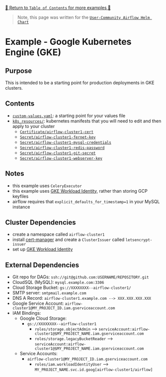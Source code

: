 [🔗 Return to `Table of Contents` for more examples 🔗](../../README.md#examples)

> Note, this page was written for the [`User-Community Airflow Helm Chart`](../../)

# Example - Google Kubernetes Engine (GKE) 

## Purpose

This is intended to be a starting point for production deployments in GKE clusters.

## Contents

- [`custom-values.yaml`](custom-values.yaml): a starting point for your values file
- [`k8s_resources/`](k8s_resources): kubernetes manifests that you will need to edit and then apply to your cluster
   - [`Certificate/airflow-cluster1-cert`](k8s_resources/certificate.yaml)
   - [`Secret/airflow-cluster1-fernet-key`](k8s_resources/secret-fernet-key.yaml)
   - [`Secret/airflow-cluster1-mysql-credentials`](k8s_resources/secret-mysql-credentials.yaml)
   - [`Secret/airflow-cluster1-redis-password`](k8s_resources/secret-redis-password.yaml)
   - [`Secret/airflow-cluster1-git-secret`](k8s_resources/secret-git-secret.yaml)
   - [`Secret/airflow-cluster1-webserver-key`](k8s_resources/secret-webserver-key.yaml)

## Notes

- this example uses `CeleryExecutor`
- this example uses [GKE Workload Identity](https://cloud.google.com/kubernetes-engine/docs/how-to/workload-identity), rather than storing GCP keyfiles
- airflow requires that `explicit_defaults_for_timestamp=1` in your MySQL instance

## Cluster Dependencies

- create a namespace called `airflow-cluster1`
- install [cert-manager](https://github.com/cert-manager/cert-manager) and create a `ClusterIssuer` called `letsencrypt-issuer`
- set up [GKE Workload Identity](https://cloud.google.com/kubernetes-engine/docs/how-to/workload-identity)

## External Dependencies

- Git repo for DAGs: `ssh://git@github.com:USERNAME/REPOSITORY.git`
- CloudSQL (MySQL): `mysql.example.com:3306`
- Cloud Storage Bucket: `gs://XXXXXXXX--airflow-cluster1/`
- SMTP server: `smtpmail.example.com`
- DNS A Record: `airflow-cluster1.example.com --> XXX.XXX.XXX.XXX`
- Google Service Account: `airflow-cluster1@MY_PROJECT_ID.iam.gserviceaccount.com`
- IAM Bindings:
   - Google Cloud Storage:
      - `gs://XXXXXXXX--airflow-cluster1`
         - `roles/storage.objectAdmin` --> `serviceAccount:airflow-cluster1@$MY_PROJECT_NAME.iam.gserviceaccount.com`
         - `roles/storage.legacyBucketReader` --> `serviceAccount:airflow-cluster1@$MY_PROJECT_NAME.iam.gserviceaccount.com`
   - Service Accounts:
      - `airflow-cluster1@MY_PROJECT_ID.iam.gserviceaccount.com`
         - `roles/iam.workloadIdentityUser` --> `MY_PROJECT_NAME.svc.id.goog[airflow-cluster1/airflow]`